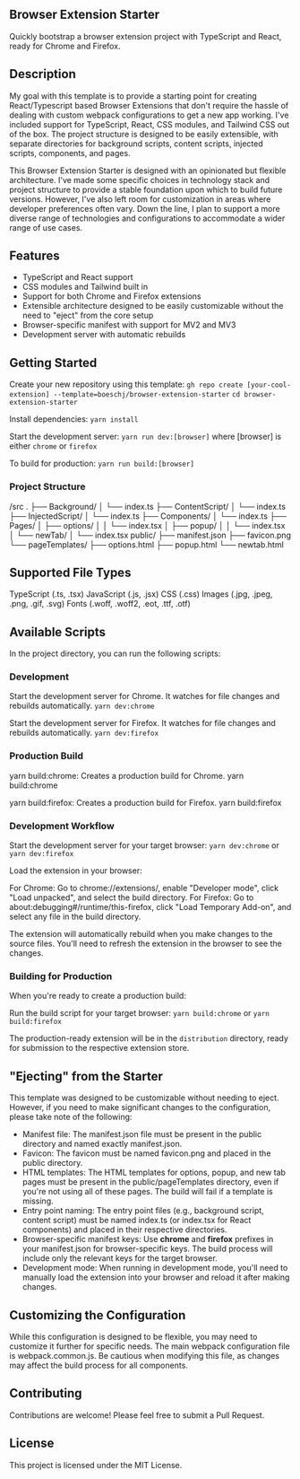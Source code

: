 ## Browser Extension Starter

Quickly bootstrap a browser extension project with TypeScript and React, ready for Chrome and Firefox.

## Description

My goal with this template is to provide a starting point for creating React/Typescript based Browser Extensions that don't require the hassle of dealing with custom webpack configurations to get a new app working. I've included support for TypeScript, React, CSS modules, and Tailwind CSS out of the box. The project structure is designed to be easily extensible, with separate directories for background scripts, content scripts, injected scripts, components, and pages.

This Browser Extension Starter is designed with an opinionated but flexible architecture. I've made some specific choices in technology stack and project structure to provide a stable foundation upon which to build future versions. However, I've also left room for customization in areas where developer preferences often vary. Down the line, I plan to support a more diverse range of technologies and configurations to accommodate a wider range of use cases.

## Features

- TypeScript and React support
- CSS modules and Tailwind built in
- Support for both Chrome and Firefox extensions
- Extensible architecture designed to be easily customizable without the need to "eject" from the core setup
- Browser-specific manifest with support for MV2 and MV3
- Development server with automatic rebuilds

## Getting Started

Create your new repository using this template:
`gh repo create [your-cool-extension] --template=boeschj/browser-extension-starter`
`cd browser-extension-starter`

Install dependencies:
`yarn install`

Start the development server:
`yarn run dev:[browser]` where [browser] is either `chrome` or `firefox`

To build for production:
`yarn run build:[browser]`

### Project Structure

/src
.
├── Background/
│ └── index.ts
├── ContentScript/
│ └── index.ts
├── InjectedScript/
│ └── index.ts
├── Components/
│ └── index.ts
├── Pages/
│ ├── options/
│ │ └── index.tsx
│ ├── popup/
│ │ └── index.tsx
│ └── newTab/
│ └── index.tsx
public/
├── manifest.json
├── favicon.png
└── pageTemplates/
├── options.html
├── popup.html
└── newtab.html

## Supported File Types

TypeScript (.ts, .tsx)
JavaScript (.js, .jsx)
CSS (.css)
Images (.jpg, .jpeg, .png, .gif, .svg)
Fonts (.woff, .woff2, .eot, .ttf, .otf)

## Available Scripts

In the project directory, you can run the following scripts:

### Development

Start the development server for Chrome. It watches for file changes and rebuilds automatically.
`yarn dev:chrome`

Start the development server for Firefox. It watches for file changes and rebuilds automatically.
`yarn dev:firefox`

### Production Build

yarn build:chrome: Creates a production build for Chrome.
yarn build:chrome

yarn build:firefox: Creates a production build for Firefox.
yarn build:firefox

### Development Workflow

Start the development server for your target browser:
`yarn dev:chrome`
or
`yarn dev:firefox`

Load the extension in your browser:

For Chrome: Go to chrome://extensions/, enable "Developer mode", click "Load unpacked", and select the build directory.
For Firefox: Go to about:debugging#/runtime/this-firefox, click "Load Temporary Add-on", and select any file in the build directory.

The extension will automatically rebuild when you make changes to the source files. You'll need to refresh the extension in the browser to see the changes.

### Building for Production

When you're ready to create a production build:

Run the build script for your target browser:
`yarn build:chrome`
or
`yarn build:firefox`

The production-ready extension will be in the `distribution` directory, ready for submission to the respective extension store.

## "Ejecting" from the Starter

This template was designed to be customizable without needing to eject. However, if you need to make significant changes to the configuration, please take note of the following:

- Manifest file: The manifest.json file must be present in the public directory and named exactly manifest.json.
- Favicon: The favicon must be named favicon.png and placed in the public directory.
- HTML templates: The HTML templates for options, popup, and new tab pages must be present in the public/pageTemplates directory, even if you're not using all of these pages. The build will fail if a template is missing.
- Entry point naming: The entry point files (e.g., background script, content script) must be named index.ts (or index.tsx for React components) and placed in their respective directories.
- Browser-specific manifest keys: Use **chrome** and **firefox** prefixes in your manifest.json for browser-specific keys. The build process will include only the relevant keys for the target browser.
- Development mode: When running in development mode, you'll need to manually load the extension into your browser and reload it after making changes.

## Customizing the Configuration

While this configuration is designed to be flexible, you may need to customize it further for specific needs. The main webpack configuration file is webpack.common.js. Be cautious when modifying this file, as changes may affect the build process for all components.

## Contributing

Contributions are welcome! Please feel free to submit a Pull Request.

## License

This project is licensed under the MIT License.
